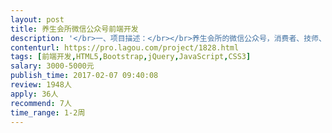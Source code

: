 ```yaml
---                
layout: post       
title: 养生会所微信公众号前端开发           
description: '</br>一、项目描述：</br></br>养生会所的微信公众号，消费者、技师、前台、会所经理、会所老板都通过公众号进入系统。消费者可以查看和选择消费项目、服务技师和他人评价，消费完成后生成评价。消费者下单后技师可以及时看到订单并安排服务，管理自己的工单记录。会所经理对本店项目和技师进行管理，审核，并查看消费者评价和营业报表。会所老板查看本店服务评价和营业报表。以上几个角色都通过微信公众号进入并使用此系统。</br></br>二、主要功能点：</br></br>消费者浏览、选择、评价、支付。技师响应、管理工单、查看评价、修改资料。经理管理审核项目、技师，查看评价、报表。老板查看评价、报表。</br></br>三、可参考产品：</br></br>微信公众号：独特沙龙 </br></br>四、人员要求：</br></br>1、有丰富的移动前端开发经验；</br>2、工作效率高，能在短时间内交付好；</br>3、良好的沟通能力，与我们的UI和后端做好沟通，良好的契约精神。</br>'     
contenturl: https://pro.lagou.com/project/1828.html      
tags: [前端开发,HTML5,Bootstrap,jQuery,JavaScript,CSS3]            
salary: 3000-5000元          
publish_time: 2017-02-07 09:40:08         
review: 1948人                   
apply: 36人                   
recommend: 7人                   
time_range: 1-2周              
---                 
```

